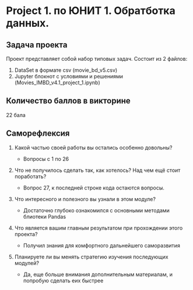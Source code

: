 # Project 1. по ЮНИТ 1. Обратботка данных.

## Задача проекта
Проект представляет собой набор типовых задач.
Состоит из 2 файлов:
1. DataSet в формате csv (movie_bd_v5.csv)
2. Jupyter блокнот с условиями и решениями (Movies_IMBD_v4.1_project_1.ipynb)

## Количество баллов в викторине
22 бала

## Саморефлексия
1. Какой частью своей работы вы остались особенно довольны?
    * Вопросы с 1 по 26

2. Что не получилось сделать так, как хотелось? Над чем ещё стоит поработать?
    * Вопрос 27, к последней строке кода остаются вопросы.

3. Что интересного и полезного вы узнали в этом модуле?
    * Достаточно глубоко ознакомился с основными методами блиотеки Pandas

4. Что является вашим главным результатом при прохождении этого проекта?
    * Получил знания для комфортного дальнейшего саморазвития

5. Планируете ли вы менять стратегию изучения последующих модулей?
    * Да, еще больше внимания дополнительным материалам, и попробую сделать еих быстрее